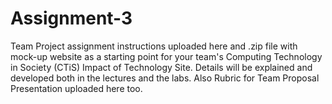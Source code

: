 # Assignment-3
Team Project assignment instructions uploaded here and .zip file with mock-up website as a starting point for your team's Computing Technology in Society (CTiS) Impact of Technology Site. Details will be explained and developed both in the lectures and the labs.  Also Rubric for Team Proposal Presentation uploaded here too.

